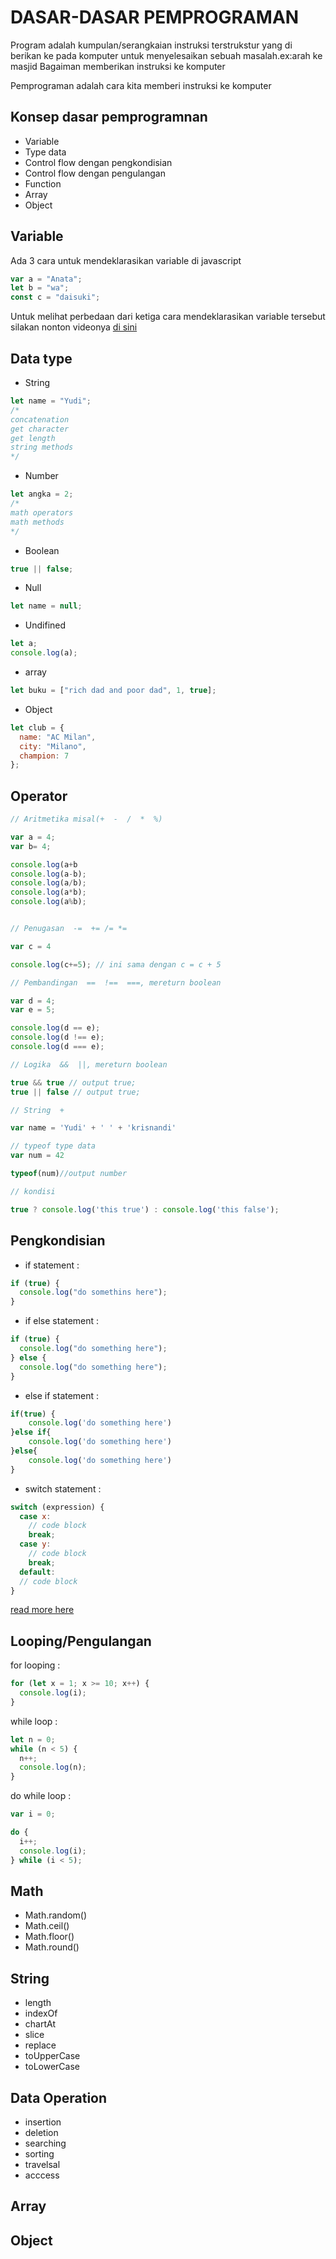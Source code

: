 # DASAR-DASAR PEMPROGRAMAN

Program adalah kumpulan/serangkaian instruksi terstrukstur yang di berikan ke pada komputer untuk menyelesaikan sebuah masalah.ex:arah ke masjid
Bagaiman memberikan instruksi ke komputer

Pemprograman adalah cara kita memberi instruksi ke komputer

## Konsep dasar pemprogramnan

- Variable
- Type data
- Control flow dengan pengkondisian
- Control flow dengan pengulangan
- Function
- Array
- Object

## Variable

Ada 3 cara untuk mendeklarasikan variable di javascript

```javascript
var a = "Anata";
let b = "wa";
const c = "daisuki";
```

Untuk melihat perbedaan dari ketiga cara mendeklarasikan variable tersebut silakan nonton videonya [di sini](https://www.youtube.com/watch?v=7HDgJScwIrI)

## Data type

- String

```javascript
let name = "Yudi";
/*
concatenation
get character
get length
string methods
*/
```

- Number

```javascript
let angka = 2;
/*
math operators
math methods
*/
```

- Boolean

```javascript
true || false;
```

- Null

```javascript
let name = null;
```

- Undifined

```javascript
let a;
console.log(a);
```

- array

```javascript
let buku = ["rich dad and poor dad", 1, true];
```

- Object

```javascript
let club = {
  name: "AC Milan",
  city: "Milano",
  champion: 7
};
```

## Operator

```javascript
// Aritmetika misal(+  -  /  *  %)

var a = 4;
var b= 4;

console.log(a+b
console.log(a-b);
console.log(a/b);
console.log(a*b);
console.log(a%b);


// Penugasan  -=  += /= *=

var c = 4

console.log(c+=5); // ini sama dengan c = c + 5

// Pembandingan  ==  !==  ===, mereturn boolean

var d = 4;
var e = 5;

console.log(d == e);
console.log(d !== e);
console.log(d === e);

// Logika  &&  ||, mereturn boolean

true && true // output true;
true || false // output true;

// String  +

var name = 'Yudi' + ' ' + 'krisnandi'

// typeof type data
var num = 42

typeof(num)//output number

// kondisi

true ? console.log('this true') : console.log('this false');
```

## Pengkondisian

- if statement :

```javascript
if (true) {
  console.log("do somethins here");
}
```

- if else statement :

```javascript
if (true) {
  console.log("do something here");
} else {
  console.log("do something here");
}
```

- else if statement :

```javascript
if(true) {
    console.log('do something here')
}else if{
    console.log('do something here')
}else{
    console.log('do something here')
}
```

- switch statement :

```javascript
switch (expression) {
  case x:
    // code block
    break;
  case y:
    // code block
    break;
  default:
  // code block
}
```

[read more here](https://www.w3schools.com/js/)

## Looping/Pengulangan

for looping :

```javascript
for (let x = 1; x >= 10; x++) {
  console.log(i);
}
```

while loop :

```javascript
let n = 0;
while (n < 5) {
  n++;
  console.log(n);
}
```

do while loop :

```javascript
var i = 0;

do {
  i++;
  console.log(i);
} while (i < 5);
```

## Math
- Math.random()
- Math.ceil()
- Math.floor()
- Math.round()

## String
- length
- indexOf
- chartAt
- slice
- replace
- toUpperCase
- toLowerCase

## Data Operation

- insertion
- deletion
- searching
- sorting
- travelsal
- acccess

## Array

## Object
